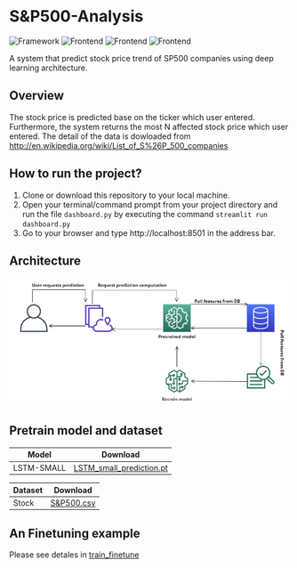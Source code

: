 # S&P500-Analysis
![Framework](https://img.shields.io/badge/PyTorch-EE4C2C?style=for-the-badge&logo=pytorch&logoColor=white)
![Frontend](	https://img.shields.io/badge/MySQL-005C84?style=for-the-badge&logo=mysql&logoColor=white)
![Frontend](https://img.shields.io/badge/fastapi-109989?style=for-the-badge&logo=FASTAPI&logoColor=white)
![Frontend](https://img.shields.io/badge/Streamlit-FF4B4B?style=for-the-badge&logo=Streamlit&logoColor=white)

A system that predict stock price trend of SP500 companies using deep learning architecture.

## Overview
The stock price is predicted base on the ticker which user entered. Furthermore, the system returns the most N affected stock price which user entered. The detail of the data is dowloaded from http://en.wikipedia.org/wiki/List_of_S%26P_500_companies

## How to run the project?
1) Clone or download this repository to your local machine.
2) Open your terminal/command prompt from your project directory and run the file `dashboard.py` by executing the command `streamlit run dashboard.py`
3) Go to your browser and type http://localhost:8501 in the address bar.

## Architecture
![image](https://github.com/HungVoCs47/SP500-Analysis/blob/main/image/Screenshot%202023-02-03%20154744.png)



## Pretrain model and dataset
|   Model  | Download |
| -------- | -------- |
| LSTM-SMALL    | [LSTM_small_prediction.pt](https://github.com/HungVoCs47/SP500-Analysis/blob/main/pretrain/LSTM_1400.pt) |

|   Dataset  | Download |
| --------| -------- |
| Stock     | [S&P500.csv](https://github.com/HungVoCs47/SP500-Analysis/blob/main/data/S%26P500-cleaned_returns_all.csv) |

## An Finetuning example
Please see detales in [train_finetune](https://github.com/HungVoCs47/SP500-Analysis/blob/main/test.ipynb)
